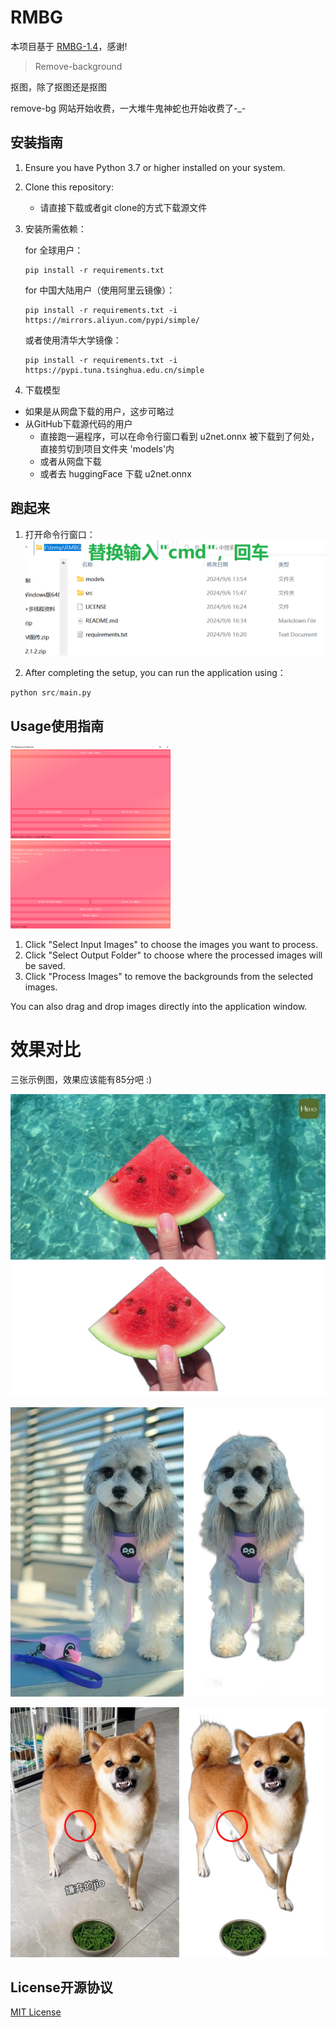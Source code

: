 # RMBG

本项目基于 [RMBG-1.4](https://huggingface.co/briaai/RMBG-1.4)，感谢!

> Remove-background

抠图，除了抠图还是抠图

remove-bg 网站开始收费，一大堆牛鬼神蛇也开始收费了-_-

## 安装指南

1. Ensure you have Python 3.7 or higher installed on your system.

2. Clone this repository:

   - 请直接下载或者git clone的方式下载源文件

3. 安装所需依赖：

   for 全球用户：
   ```
   pip install -r requirements.txt
   ```

   for 中国大陆用户（使用阿里云镜像）：
   ```
   pip install -r requirements.txt -i https://mirrors.aliyun.com/pypi/simple/
   ```

   或者使用清华大学镜像：
   ```
   pip install -r requirements.txt -i https://pypi.tuna.tsinghua.edu.cn/simple
   ```

4. 下载模型

- 如果是从网盘下载的用户，这步可略过
- 从GitHub下载源代码的用户
    - 直接跑一遍程序，可以在命令行窗口看到 u2net.onnx 被下载到了何处，直接剪切到项目文件夹 'models'内
    - 或者从网盘下载
    - 或者去 huggingFace 下载 u2net.onnx


## 跑起来

1. 打开命令行窗口：
   ![cmd](resources/usage1.png)

2. After completing the setup, you can run the application using：

```python
python src/main.py
```



## Usage使用指南

<img src="resources/usage2.png" alt="主界面1" style="zoom: 25%;" />

<img src="resources/usage3.png" alt="主界面2" style="zoom:25%;" />

1. Click "Select Input Images" to choose the images you want to process.
2. Click "Select Output Folder" to choose where the processed images will be saved.
3. Click "Process Images" to remove the backgrounds from the selected images.

You can also drag and drop images directly into the application window.



# 效果对比

三张示例图，效果应该能有85分吧 :)

![watermelon](resources/watermelon.jpg)

![dog2](resources/dog2.jpg)

![dog](resources/dog.jpg)



## License开源协议

[MIT License](LICENSE)
